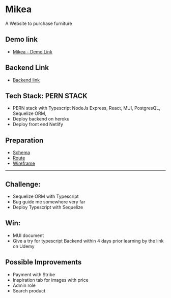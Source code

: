 # Mikea

A Website to purchase furniture

## Demo link

- [Mikea - Demo Link](https://mikea.netlify.app/)

## Backend Link

- [Backend link](https://github.com/Melody-Le/Mikea-BE)

## Tech Stack: PERN STACK

- PERN stack with Typescript NodeJs Express, React, MUI, PostgresQL, Sequelize ORM,
- Deploy backend on heroku
- Deploy front end Netlify

## Preparation

- [Schema](https://app.sqldbm.com/PostgreSQL/Edit/p234722/#)
- [Route](https://docs.google.com/spreadsheets/d/1tlVpViLMk9KHwaxIAti7m5beCwsczXfL/edit?usp=sharing&ouid=101496739868947993019&rtpof=true&sd=true)
- [Wireframe](https://www.figma.com/file/f6EjF5i9CRoN6hIUFdPf9F/Mikea?node-id=7%3A1316)

---

## Challenge:

- Sequelize ORM with Typescript
- Bug guide me somewhere very far
- Deploy Typescript with Sequelize

## Win:

- MUI document
- Give a try for typescript Backend within 4 days prior learning by the link on Udemy

## Possible Improvements

- Payment with Stribe
- Inspiration tab for images with price
- Admin role
- Search product
